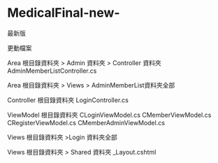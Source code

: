 # MedicalFinal-new-
最新版

更動檔案

Area 根目錄資料夾 > Admin 資料夾 > Controller 資料夾
AdminMemberListController.cs

Area 根目錄資料夾 > Views > AdminMemberList資料夾全部

Controller 根目錄資料夾
LoginController.cs

ViewModel 根目錄資料夾
CLoginViewModel.cs
CMemberViewModel.cs
CRegisterViewModel.cs
CMemberAdminViewModel.cs

Views 根目錄資料夾 >Login 資料夾全部

Views 根目錄資料夾 > Shared 資料夾
_Layout.cshtml
